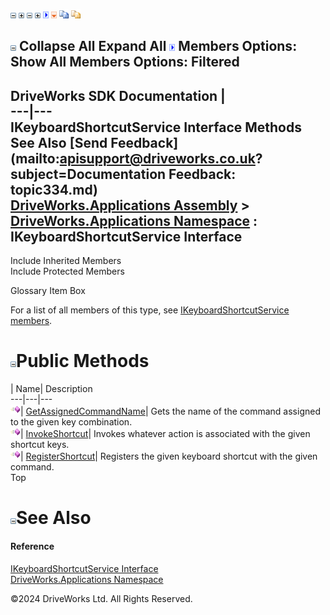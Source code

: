 ![](dotnetimages/collapse.gif) ![](dotnetimages/expand.gif) ![](dotnetimages/collapse.gif) ![](dotnetimages/expand.gif) ![](dotnetimages/drpdown.gif) ![](dotnetimages/drpdown_orange.gif) ![](dotnetimages/copycode.gif) ![](dotnetimages/copycodeHighlight.gif)

![](dotnetimages/collapse.gif) Collapse All Expand All ![](dotnetimages/drpdown.gif) Members Options: Show All  Members Options: Filtered   
---  
DriveWorks SDK Documentation  |   
---|---  
IKeyboardShortcutService Interface Methods   
See Also [Send Feedback](mailto:apisupport@driveworks.co.uk?subject=Documentation Feedback: topic334.md)  
[DriveWorks.Applications Assembly](topic13.md) > [DriveWorks.Applications Namespace](topic16.md) : IKeyboardShortcutService Interface  
---  
  
Include Inherited Members    
Include Protected Members    


Glossary Item Box

For a list of all members of this type, see [IKeyboardShortcutService members](topic335.md).

# ![](dotnetimages/collapse.gif)Public Methods

| Name| Description  
---|---|---  
![ Method](dotnetimages/Method.gif)| [GetAssignedCommandName](topic339.md)| Gets the name of the command assigned to the given key combination.   
![ Method](dotnetimages/Method.gif)| [InvokeShortcut](topic340.md)| Invokes whatever action is associated with the given shortcut keys.   
![ Method](dotnetimages/Method.gif)| [RegisterShortcut](topic341.md)| Registers the given keyboard shortcut with the given command.   
Top

# ![](dotnetimages/collapse.gif)See Also

#### Reference

[IKeyboardShortcutService Interface](topic334.md)   
[DriveWorks.Applications Namespace](topic16.md)

©2024 DriveWorks Ltd. All Rights Reserved.
